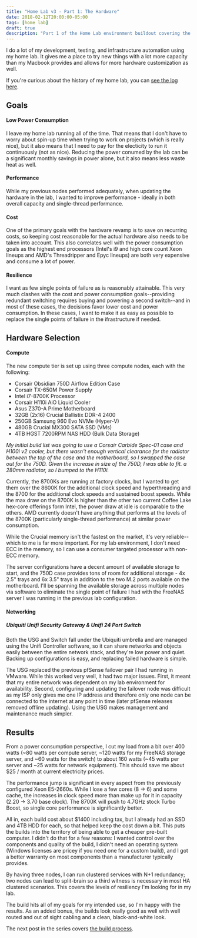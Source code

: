 ```yaml
---
title: "Home Lab v3 - Part 1: The Hardware"
date: 2018-02-12T20:00:00-05:00
tags: [home lab]
draft: true
description: "Part 1 of the Home Lab environment buildout covering the hardware selection."
---
```


I do a lot of my development, testing, and infrastructure automation using my home lab.  It gives me a place to try new things with a lot more capacity than my Macbook provides and allows for more hardware customization as well.

If you're curious about the history of my home lab, you can [see the log here](/posts/home-lab-changelog/).

## Goals ##

#### Low Power Consumption ####

I leave my home lab running all of the time.  That means that I don't have to worry about spin-up time when trying to work on projects (which is really nice), but it also means that I need to pay for the electicity to run it continuously (not as nice).  Reducing the power conumed by the lab can be a significant monthly savings in power alone, but it also means less waste heat as well.

#### Performance ####

While my previous nodes performed adequately, when updating the hardware in the lab, I wanted to improve performance - ideally in both overall capacity and single-thread performance.

#### Cost ####

One of the primary goals with the hardware revamp is to save on recurring costs, so keeping cost reasonable for the actual hardware also needs to be taken into account.  This also correlates well with the power consumption goals as the highest end processors (Intel's i9 and high core count Xeon lineups and AMD's Threadripper and Epyc lineups) are both very expensive and consume a lot of power.

#### Resilience ####

I want as few single points of failure as is reasonably attainable.  This very much clashes with the cost and power consumption goals--providing redundant switching requires buying and powering a second switch--and in most of these cases, the decisions favor lower cost and power consumption.  In these cases, I want to make it as easy as possible to replace the single points of failure in the ifrastructure if needed.

## Hardware Selection ##

#### Compute ####

The new compute tier is set up using three compute nodes, each with the following:

* Corsair Obsidian 750D Airflow Edition Case
* Corsair TX-650M Power Supply
* Intel i7-8700K Processor
* Corsair H110i AiO Liquid Cooler
* Asus Z370-A Prime Motherboard
* 32GB (2x16) Crucial Ballistix DDR-4 2400
* 250GB Samsung 960 Evo NVMe (Hyper-V)
* 480GB Crucial MX300 SATA SSD (VMs)
* 4TB HGST 7200RPM NAS HDD (Bulk Data Storage)

_My initial build list was going to use a Corsair Carbide Spec-01 case and H100i v2 cooler, but there wasn't enough vertical clearance for the radiator between the top of the case and the motherboard, so I swapped the case out for the 750D.  Given the increase in size of the 750D, I was able to fit. a 280mm radiator, so I bumped to the H110i._

Currently, the 8700Ks are running at factory clocks, but I wanted to get them over the 8600K for the additional clock speed and hyperthreading and the 8700 for the additional clock speeds and sustained boost speeds.  While the max draw on the 8700K is higher than the other two current Coffee Lake hex-core offerings form Intel, the power draw at idle is comparable to the others.  AMD currently doesn't have anything that performs at the levels of the 8700K (particularly single-thread performance) at similar power consumption.

While the Crucial memory isn't the fastest on the market, it's very reliable--which to me is far more important.  For my lab environment, I don't need ECC in the memory, so I can use a consumer targeted processor with non-ECC memory.

The server configurations have a decent amount of available storage to start, and the 750D case provides tons of room for additional storage - 4x 2.5" trays and 6x 3.5" trays in addition to the two M.2 ports available on the motherboard.  I'll be spanning the available storage across multiple nodes via software to eliminate the single point of failure I had with the FreeNAS server I was running in the previous lab configuration.

#### Networking ####

##### Ubiquiti Unifi Security Gateway & Unifi 24 Port Switch #####

Both the USG and Switch fall under the Ubiquiti umbrella and are managed using the Unifi Controller software, so it can share networks and objects easily between the entire network stack, and they're low power and quiet.  Backing up configurations is easy, and replacing failed hardware is simple.

The USG replaced the previous pfSense failover pair I had running in VMware.  While this worked very well, it had two major issues.  First, it meant that my entire network was dependent on my lab environment for availability.  Second, configuring and updating the failover node was difficult as my ISP only gives me one IP address and therefore only one node can be connected to the internet at any point in time (later pfSense releases removed offline updating).  Using the USG makes management and maintenance much simpler.

## Results ##

From a power consumption perspective, I cut my load from a bit over 400 watts (~80 watts per compute server, ~120 watts for my FreeNAS storage server, and ~60 watts for the switch) to about 160 watts (~45 watts per server and ~25 watts for network equipment).  This should save me about $25 / month at current electricity prices.

The performance jump is significant in every aspect from the previously configured Xeon E5-2660s.  While I lose a few cores (8 -> 6) and some cache, the increases in clock speed more than make up for it in capacity (2.20 -> 3.70 base clock).  The 8700K will push to 4.7GHz stock Turbo Boost, so single core performance is significantly better.

All in, each build cost about $1400 including tax, but I already had an SSD and 4TB HDD for each, so that helped keep the cost down a bit.  This puts the builds into the territory of being able to get a cheaper pre-built computer.  I didn't do that for a few reasons: I wanted control over the components and quality of the build, I didn't need an operating system (Windows licenses are pricey if you need one for a custom build), and I got a better warranty on most components than a manufacturer typically provides.

By having three nodes, I can run clustered services with N+1 redundancy; two nodes can lead to split-brain so a third witness is necessary in most HA clustered scenarios.  This covers the levels of resiliency I'm looking for in my lab.

The build hits all of my goals for my intended use, so I'm happy with the results.  As an added bonus, the builds look really good as well with well routed and out of sight cabling and a clean, black-and-white look.

The next post in the series covers [the build process](/posts/2018/home-lab-build/).
